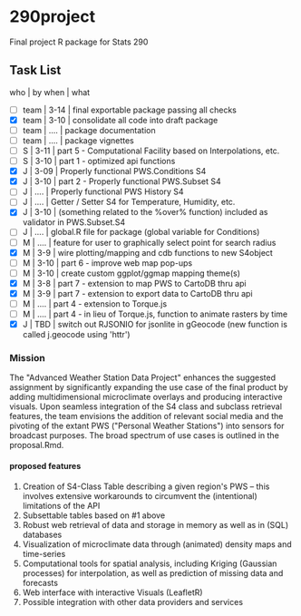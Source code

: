 # 290project
Final project R package for Stats 290

## Task List
 who | by when | what

- [ ] team | 3-14 | final exportable package passing all checks
- [x] team | 3-10 | consolidate all code into draft package
- [ ] team | .... | package documentation
- [ ] team | .... | package vignettes
- [ ] S    | 3-11 | part 5 - Computational Facility based on Interpolations, etc.
- [ ] S    | 3-10 | part 1 - optimized api functions
- [x] J    | 3-09 | Properly functional PWS.Conditions S4
- [x] J    | 3-10 | part 2 - Properly functional PWS.Subset S4
- [ ] J    | .... | Properly functional PWS History S4
- [ ] J    | .... | Getter / Setter S4 for Temperature, Humidity, etc.
- [x] J    | 3-10 | (something related to the %over% function) included as validator in PWS.Subset.S4
- [ ] J    | .... | global.R file for package (global variable for Conditions)
- [ ] M    | .... | feature for user to graphically select point for search radius
- [x] M    | 3-9 | wire plotting/mapping and cdb functions to new S4object
- [ ] M    | 3-10 | part 6 - improve web map pop-ups
- [ ] M    | 3-10 | create custom ggplot/ggmap mapping theme(s)
- [x] M    | 3-8 | part 7 - extension to map PWS to CartoDB thru api
- [x] M    | 3-9 | part 7 - extension to export data to CartoDB thru api
- [ ] M    | .... | part 4 - extension to Torque.js
- [ ] M    | .... | part 4 - in lieu of Torque.js, function to animate rasters by time
- [x] J    | TBD | switch out RJSONIO for jsonlite in gGeocode (new function is called j.geocode using 'httr')

### Mission
The "Advanced Weather Station Data Project" enhances the suggested assignment by significantly expanding the use case of the final product by adding multidimensional microclimate overlays and producing interactive visuals.  Upon seamless integration of the S4 class and subclass retrieval features, the team envisions the addition of relevant social media and the pivoting of the extant PWS ("Personal Weather Stations") into sensors for broadcast purposes.  The broad spectrum of use cases is outlined in the proposal.Rmd.

#### proposed features

 1. Creation of S4-Class Table describing a given region's PWS – this involves extensive workarounds to circumvent the (intentional)   limitations of the API
 2. Subsettable tables based on #1 above
 3. Robust web retrieval of data and storage in memory as well as in (SQL) databases
 4. Visualization of microclimate data through (animated) density maps and time-series
 5. Computational tools for spatial analysis, including Kriging (Gaussian processes) for interpolation, as well as prediction of missing data and forecasts
 6. Web interface with interactive Visuals (LeafletR)
 7. Possible integration with other data providers and services
